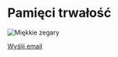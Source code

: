 # Pamięci trwałość

![Miękkie zegary](https://user-images.githubusercontent.com/8331614/215898827-61908788-5418-47ec-9007-82bb82351d26.png)

<a href="mailto:rotnicki@gmail.com?Subject=Zg%u0142oszenie%20do%20was&Body=%3Ch1%3EWitaj%21%3C/h1%3E%0A%3Cp%3EChcia%u0142bym%20zg%u0142osi%u0107%20si%u0119%20do%20was%20na%3A%3C/p%3E%0A%3Cul%3E%0A%3Cli%3Eszkolenie%3C/li%3E%0A%3Cli%3Eegzamin%3C/li%3E%0A%3Cli%3Ezatrudnienie%3C/li%3E%0A%3C/ul%3E%0A%3Cp%3ETo%20chyba%20wszystko%3C/p%3E">Wyślij email</a>
